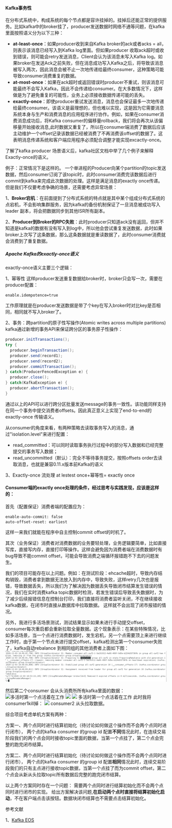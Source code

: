 
#### Kafka事务性

在分布式系统中，构成系统的每个节点都是容许挂掉的。挂掉后还能正常的提供服务。比如kafka中的broker挂了，producer发送数据时网络不通等问题，在kafka里面按照语义分为以下三种：
- **at-least-once**：如果producer收到来自Kafka broker的ack或者acks = all，则表示该消息已经写入到Kafka log里面。但如果producer 收取ack超时或收到错误，则可能会retry发送消息，Client会认为该消息未写入Kafka log。如果broker在发送Ack之前失败，但在消息成功写入Kafka之后，将导致该消息被写入两次，因此消息会被不止一次地传递给最终consumer，这种策略可能导致consumer消费重复的数据。
- **at-most-once**：如果在ack超时或返回错误时producer不重试，则该消息可能最终不会写入Kafka，因此不会传递给consumer。在大多数情况下，这样做是为了避免重复的可能性，业务上必须接收数据传递可能的丢失。
- **exactly-once**：即使producer重试发送消息，消息也会保证最多一次地传递给最终consumer。该语义是最理想的，但也难以实现，这是因为它需要消息系统本身与生产和消费消息的应用程序进行协作。例如，如果在consumer消费消息成功后，将Kafka consumer的偏移量rollback，我们将会再次从该偏移量开始接收消息,此时数据又重复了，所以在consumer端消费了数据后应该主动维护一个offset记录该数据已经被消费了不再消费该offset的数据了。这表明消息传递系统和客户端应用程序必须配合调整才能实现excactly-once。

了解了kafka producer 场景语义后，kafka社区文档中举了几个例子来解释Exactly-once的语义。

例子：正常情况下是这样的。
一个单进程的Producer向某个partition的topic发送数据，然后consumer订阅了该topic时，此时consumer消费完该数据后进行commit到kafka来完成此次数据的处理。这样是满足消息的exactly once传递。
但是我们不仅要考虑争确的场景，还需要考虑异常场景：

1、**Broker宕机**：在前面提到了分布式系统的特点就是其中某个组成分布式系统的点宕机，不会影响集群服务，因为kafka的备份机制保证了一旦消息被成功写入leader 副本，将会把数据同步到其他ISR所有副本。

2、**Producer到Broker的RPC失败**：此时producer只知道ack没有返回，但并不知道是kafka的数据有没有写入到log中，所以他会尝试重复发送数据，此时如果broker上次写了这条数据，那么这条数据就是重读数据了，此时consumer消费就会消费到了重复数据。


##### Apache Kafka的exactly-once语义
exactly-once语义主要三个逻辑：

1、幂等性
这样producer发送重复数据给broker时，broker只会写一次，需要在producer配置：

```
enable.idempotence=true
```
工作原理就是在producer发送数据是带了个key在写入broker时对比key是否相同，相同就不写入broker了。

2、事务：跨partition的原子性写操作(Atomic writes across multiple partitions)
kafka通过新增的事务API来保证跨分区的事务原子性操作：
``` java
producer.initTransactions();
try {
  producer.beginTransaction();
  producer.send(record1);
  producer.send(record2);
  producer.commitTransaction();
} catch(ProducerFencedException e) {
  producer.close();
} catch(KafkaException e) {
  producer.abortTransaction();
}
```
通过以上的API可以进行跨分区批量发送message的事务一致性。该功能同样支持在同一个事务中提交消费者offsets。因此真正意义上实现了end-to-end的exactly-once 传输语义。

从consumer的角度来看，有两种策略去读取事务写入的消息，通过"isolation.level"来进行配置：
- read_committed：可以同时读取事务执行过程中的部分写入数据和已经完整提交的事务写入数据；
- read_uncommitted（默认）：完全不等待事务提交，按照offsets order去读取消息，也就是兼容0.11.x版本前Kafka的语义

3、Exactly-once 流处理
at lestest once+幂等性= exactly once

#### Consumer端的exactly once处理的条件，经过思考与实践发现，应该是这样的：

首先（配置保证）消费者端的配置应为：
```
enable-auto-commit: false
auto-offset-reset: earliest
```
这样一来我们就能在程序中自主控制commit offset的时机了。

其次（业务保证）消费者对消费数据的业务要轻处理，业务逻辑要简单，比如直接写库，直接写内存，直接打印等操作。这样会避免因为消费者端在消费数据时有bug导致不能commit offset，可能会导致消费之端循环报错跑不下去的问题发生。


我们的项目可能存在以上问题。例如：在测试阶段：ehcache超时，导致内存结构销毁，消费者拿到数据无法放入到内存中，导致失败，这样retry几次也是报错，导致数据丢失，所以我们为了解决因为数据丢失导致闭市结算发生错误的情况，我们在实时消费kafka topic数据时检测，若发生错误后导致丢失数据时，为了减少后续报错信息在控制台打印，我们直接将消费者监听关闭，不在继续接收kafka数据，在闭市时直接从数据库中拉取数据。
这样就不会出现了闭市报错的情况。


另外，我进行多活场景测试，测试结果显示如果未进行手动提交offset，consumer每次重启都会重新拉取全量数据。这个现象表示：在某些特殊情况，比如多活场景，当一个点进行消费数据时，发生宕机，另一个点需要顶上来进行继续工作时，由于第一个节点未进行提交offset，kafka检测出第一个consumer失败了，kafka自动rebalance 到相同组的其他消费者上面如下图：
![rebalance](https://github.com/weifangZ/accumulate/blob/main/images/rebalance.png)

然后第二个consumer 会从头消费所所有kafka里面的数据：
![多活时第一个点活着在工作](http://note.youdao.com/yws/public/resource/c336c9f401f7ed2acff65c1b781d2c6c/xmlnote/8F52F16D281144BB83F6590216D39EA4/24987)
![](http://note.youdao.com/yws/public/resource/c336c9f401f7ed2acff65c1b781d2c6c/xmlnote/D9A07B100D904F6195649CC0AA44EECB/24989)
![](http://note.youdao.com/yws/public/resource/c336c9f401f7ed2acff65c1b781d2c6c/xmlnote/EACD70AD6760486EB0C3B9105576BA87/24991)
多活时第一个点活着在工作
此时我将consumer1kill掉：
![](http://note.youdao.com/yws/public/resource/c336c9f401f7ed2acff65c1b781d2c6c/xmlnote/E006FC9AF0A54EC29439AC0AD02435C8/24995)
consumer2 从头拉取数据。

综合项目考虑单机方案有两种：

方案一、两个点同时进行结算初始化（待讨论如何做这个操作而不会两个点同时进行闭市），
两个点的kafka consumer 的group id 配置**不同**情况此时，在连续交易阶段我们的两个点会同时接收topic里面的数据，当第一个点挂了，第二个点会完整的跑完闭市结算。

方案二、两个点同时进行结算初始化（待讨论如何做这个操作而不会两个点同时进行闭市），
两个点的kafka consumer 的group id 配置**相同**情况此时，连续交易阶段我们的只有主点进行接收topic数据，当第一个点挂了而为commit offset，第二个点会从新从头拉取topic所有数据后完整的跑完闭市结算。

以上两个方案同时存在一个问题：
需要两个点同时进行结算初始化而不会两个点同时进行闭市的实现。
给出方案解决该问题,**在启动两个点时直接将结算初始化启动**，不在客户端点击该按钮。数据块闭市结算也不需要点击结算初始化。



参考文献

1、[Kafka EOS](https://www.confluent.io/blog/exactly-once-semantics-are-possible-heres-how-apache-kafka-does-it/)
